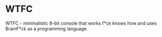 # WTFC
WTFC - minimalistic 8-bit console that works f\*ck knows how and uses BrainF\*ck as a programming language.

